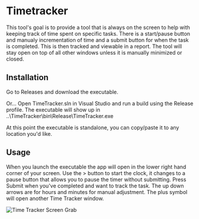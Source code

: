 # Timetracker

This tool's goal is to provide a tool that is always on the screen to help with keeping track of time spent on specific tasks. There is a start/pause button and manualy incrementation of time and a submit button for when the task is completed. This is then tracked and viewable in a report. The tool will stay open on top of all other windows unless it is manually minimized or closed.

## Installation

Go to Releases and download the executable.

Or...
Open TimeTracker.sln in Visual Studio and run a build using the Release profile. The executable will show up in ..\TimeTracker\bin\Release\TimeTracker.exe

At this point the executable is standalone, you can copy/paste it to any location you'd like.

## Usage

When you launch the executable the app will open in the lower right hand corner of your screen. Use the > button to start the clock, it changes to a pause button that allows you to pause the timer without submitting. Press Submit when you've completed and want to track the task. The up down arrows are for hours and minutes for manual adjustment. The plus symbol will open another Time Tracker window.

![Time Tracker Screen Grab](https://generaljb.blob.core.windows.net/images/TimeTracker.png)
